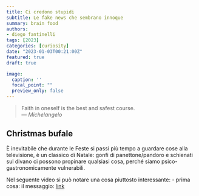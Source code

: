 ```yaml
---
title: Ci credono stupidi 
subtitle: Le fake news che sembrano innoque 
summary: brain food
authors:
- diego fantinelli
tags: [2023]
categories: [curiosity]
date: "2023-01-03T00:21:00Z"
featured: true
draft: true

image:
  caption: ''
  focal_point: ""
  preview_only: false
---
```


<!-- {{< toc hide_on="xl" >}} -->


><i class="fa-solid fa-quote-left"></i> Faith in oneself is the best and safest course. <i class="fa-solid fa-quote-right"></i>
><br>&mdash; <cite>Michelangelo</cite>

## Christmas bufale

È inevitabile che durante le Feste si passi più tempo a guardare cose alla televisione, è un classico di Natale: gonfi di panettone/pandoro e schienati sul divano ci possono propinare qualsiasi cosa, perché siamo psico-gastronomicamente vulnerabili.

Nel seguente video  si può notare una cosa piuttosto interessante:
    - prima cosa: il messaggio: [link](https://youtu.be/6BJKPDzMJFM?si=c1yW0Xj0VP-gDAPc)
